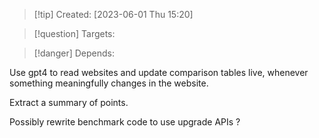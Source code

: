 
>[!tip] Created: [2023-06-01 Thu 15:20]

>[!question] Targets: 

>[!danger] Depends: 

Use gpt4 to read websites and update comparison tables live, whenever something meaningfully changes in the website.

Extract a summary of points.

Possibly rewrite benchmark code to use upgrade APIs ?